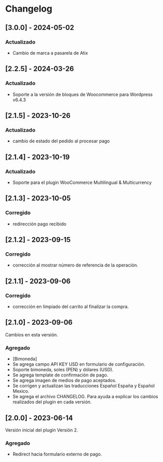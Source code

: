 # Changelog

## [3.0.0] - 2024-05-02

### Actualizado

- Cambio de marca a pasarela de Atix

## [2.2.5] - 2024-03-26

### Actualizado

- Soporte a la versión de bloques de Woocommerce para Wordpress v6.4.3

## [2.1.5] - 2023-10-26

### Actualizado

- cambio de estado del pedido al procesar pago

## [2.1.4] - 2023-10-19

### Actualizado

- Soporte para el plugin WooCommerce Multilingual & Multicurrency

## [2.1.3] - 2023-10-05

### Corregido

- redirección pago recibido

## [2.1.2] - 2023-09-15

### Corregido

- corrección al mostrar número de referencia de la operación.

## [2.1.1] - 2023-09-06

### Corregido

- corrección en limpiado del carrito al finalizar la compra.

## [2.1.0] - 2023-09-06

Cambios en esta versión.

### Agregado

- [Bimoneda]
- Se agrega campo API KEY USD en formulario de configuración.
- Soporte bimoneda, soles (PEN) y dólares (USD).
- Se agrega template de confirmación de pago.
- Se agrega imagen de medios de pago aceptados.
- Se corrigen y actualizan las traducciones Español España y Español Mexico.
- Se agrega el archivo CHANGELOG. Para ayuda a explicar los cambios realizados del plugin en cada versión.

## [2.0.0] - 2023-06-14

Versión inicial del plugin Versión 2.

### Agregado

- Redirect hacia formulario externo de pago.
